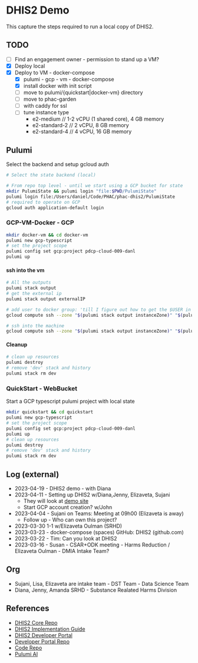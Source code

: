 # DHIS2 Demo

This capture the steps required to run a local copy of DHIS2.

## TODO

- [ ] Find an engagement owner - permission to stand up a VM?
- [x] Deploy local
- [x] Deploy to VM - docker-compose
  - [x] pulumi - gcp - vm - docker-compose
  - [x] install docker with init script
  - [ ] move to pulumi/{quickstart|docker-vm} directory
  - [ ] move to phac-garden
  - [ ] with caddy for ssl
  - [ ] tune instance type
    - e2-medium     // 1-2 vCPU (1 shared core), 4 GB memory
    - e2-standard-2 // 2 vCPU, 8 GB memory
    - e2-standard-4 // 4 vCPU, 16 GB memory

## Pulumi

Select the backend and setup gcloud auth

```bash
# Select the state backend (local)

# From repo top level - until we start using a GCP bucket for state
mkdir PulumiState && pulumi login "file:$PWD/PulumiState"
pulumi login file:/Users/daniel/Code/PHAC/phac-dhis2/PulumiState
# required to operate on GCP
gcloud auth application-default login
```

### GCP-VM-Docker - GCP

```bash
mkdir docker-vm && cd docker-vm
pulumi new gcp-typescript
# set the project scope
pulumi config set gcp:project pdcp-cloud-009-danl
pulumi up
```

#### ssh into the vm

```bash
# All the outputs
pulumi stack output
# get the external ip
pulumi stack output externalIP

# add user to docker group: 'till I figure out how to get the $USER in the init script
gcloud compute ssh --zone "$(pulumi stack output instanceZone)" "$(pulumi stack output instanceName)" --command 'sudo usermod -aG docker $USER'

# ssh into the machine
gcloud compute ssh --zone "$(pulumi stack output instanceZone)" "$(pulumi stack output instanceName)" 


```

#### Cleanup

```bash
# clean up resources
pulumi destroy
# remove 'dev' stack and history
pulumi stack rm dev
```

### QuickStart - WebBucket

Start a GCP typescript pulumi project with local state

```bash
mkdir quickstart && cd quickstart
pulumi new gcp-typescript
# set the project scope
pulumi config set gcp:project pdcp-cloud-009-danl
pulumi up
# clean up resources
pulumi destroy
# remove 'dev' stack and history
pulumi stack rm dev
```

## Log (external)

- 2023-04-19 - DHIS2 demo - with Diana
- 2023-04-11 - Setting up DHIS2 w/Diana,Jenny, Elizaveta, Sujani
  - They will look at [demo site](https://dhis2.org/demo/)
  - Start GCP account creation? w/John
- 2023-04-04 - Sujani on Teams: Meeting at 09h00 (Elizaveta is away)
  - Follow up - Who can own this project?
- 2023-03-30 1-1 w/Elizaveta Oulman (SRHD)
- 2023-03-23 - docker-compose (spaces) GitHub: DHIS2 (github.com)
- 2023-03-22 - Tim: Can you look at DHIS2
- 2023-03-16 - Susan - CSAR+ODK meeting - Harms Reduction / Elizaveta Oulman - DMIA Intake Team?

## Org

- Sujani, Lisa, Elizaveta are intake team - DST Team - Data Science Team
- Diana, Jenny, Amanda SRHD - Substance Realated Harms Division

## References

- [DHIS2 Core Repo](https://github.com/dhis2/dhis2-core)
- [DHIS2 Implementation Guide](https://docs.dhis2.org/en/implement/implement.html)
- [DHIS2 Developer Portal](https://developers.dhis2.org/)
- [Developer Portal Repo](https://github.com/dhis2/developer-portal)
- [Code Repo](https://github.com/dhis2/dhis2-core#run-dhis2-in-docker)
- [Pulumi AI](https://www.pulumi.com/ai/)
